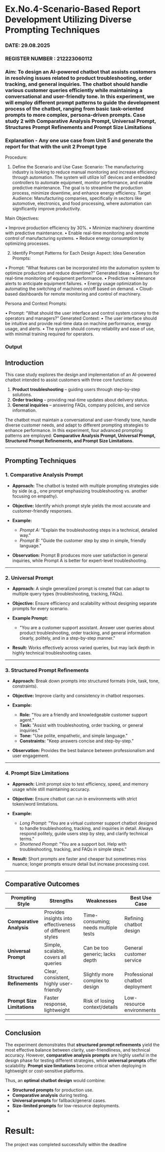  # Ex.No.4-Scenario-Based Report Development Utilizing Diverse Prompting Techniques
### DATE: 29.08.2025                                                                           
### REGISTER NUMBER : 212223060112
### Aim: To design an AI-powered chatbot that assists customers in resolving issues related to product troubleshooting, order tracking, and general inquiries. The chatbot should handle various customer queries efficiently while maintaining a conversational and user-friendly tone. In this experiment, we will employ different prompt patterns to guide the development process of the chatbot, ranging from basic task-oriented prompts to more complex, persona-driven prompts. Case study 2 with Comparative Analysis Prompt, Universal Prompt, Structures Prompt Refinements and Prompt Size Limitations

### Explanation - Any one use case from Unit 5 and generate the report for that with the unit 2 Prompt type
Procedure:
1.	Define the Scenario and Use Case:
Scenario:
The manufacturing industry is looking to reduce manual monitoring and increase efficiency through automation. The system will utilize IoT devices and embedded controllers to automate equipment, monitor performance, and enable predictive maintenance. The goal is to streamline the production process, minimize downtime, and enhance energy efficiency.
Target Audience:
Manufacturing companies, specifically in sectors like automotive, electronics, and food processing, where automation can significantly improve productivity.


Main Objectives:

•	Improve production efficiency by 30%.
•	Minimize machinery downtime with predictive maintenance.
•	Enable real-time monitoring and remote control of manufacturing systems.
•	Reduce energy consumption by optimizing processes.
 
2.	Identify Prompt Patterns for Each Design Aspect:
Idea Generation Prompts:

•	Prompt: “What features can be incorporated into the automation system to optimize production and reduce downtime?” Generated Ideas:
•	Sensors for real-time monitoring of equipment performance.
•	Predictive maintenance alerts to anticipate equipment failures.
•	Energy usage optimization by automating the switching of machines on/off based on demand.
•	Cloud-based dashboards for remote monitoring and control of machinery.

Persona and Context Prompts:

•	Prompt: “What should the user interface and control system convey to the operators and managers?” Generated Context:
•	The user interface should be intuitive and provide real-time data on machine performance, energy usage, and alerts.
•	The system should convey reliability and ease of use, with minimal training required for operators.

### Output

## **Introduction**

This case study explores the design and implementation of an AI-powered chatbot intended to assist customers with three core functions:

1. **Product troubleshooting** – guiding users through step-by-step solutions.
2. **Order tracking** – providing real-time updates about delivery status.
3. **General inquiries** – answering FAQs, company policies, and service information.

The chatbot must maintain a conversational and user-friendly tone, handle diverse customer needs, and adapt to different prompting strategies to enhance performance. In this experiment, four advanced prompting patterns are employed: **Comparative Analysis Prompt, Universal Prompt, Structured Prompt Refinements, and Prompt Size Limitations.**

---

## **Prompting Techniques**

### **1. Comparative Analysis Prompt**

* **Approach:** The chatbot is tested with multiple prompting strategies side by side (e.g., one prompt emphasizing troubleshooting vs. another focusing on empathy).
* **Objective:** Identify which prompt style yields the most accurate and customer-friendly responses.
* **Example:**

  * *Prompt A:* "Explain the troubleshooting steps in a technical, detailed way."
  * *Prompt B:* "Guide the customer step by step in simple, friendly language."
* **Observation:** Prompt B produces more user satisfaction in general inquiries, while Prompt A is better for expert-level troubleshooting.

---

### **2. Universal Prompt**

* **Approach:** A single generalized prompt is created that can adapt to multiple query types (troubleshooting, tracking, FAQs).
* **Objective:** Ensure efficiency and scalability without designing separate prompts for every scenario.
* **Example Prompt:**

  * "You are a customer support assistant. Answer user queries about product troubleshooting, order tracking, and general information clearly, politely, and in a step-by-step manner."
* **Result:** Works effectively across varied queries, but may lack depth in highly technical troubleshooting cases.

---

### **3. Structured Prompt Refinements**

* **Approach:** Break down prompts into structured formats (role, task, tone, constraints).
* **Objective:** Improve clarity and consistency in chatbot responses.
* **Example:**

  * **Role:** "You are a friendly and knowledgeable customer support agent."
  * **Task:** "Assist with troubleshooting, order tracking, or general inquiries."
  * **Tone:** "Use polite, empathetic, and simple language."
  * **Constraints:** "Keep answers concise and step-by-step."
* **Observation:** Provides the best balance between professionalism and user engagement.

---

### **4. Prompt Size Limitations**

* **Approach:** Limit prompt size to test efficiency, speed, and memory usage while still maintaining accuracy.
* **Objective:** Ensure chatbot can run in environments with strict token/word limitations.
* **Example:**

  * *Long Prompt:* "You are a virtual customer support chatbot designed to handle troubleshooting, tracking, and inquiries in detail. Always respond politely, guide users step by step, and clarify technical terms."
  * *Shortened Prompt:* "You are a support bot. Help with troubleshooting, tracking, and FAQs in simple steps."
* **Result:** Short prompts are faster and cheaper but sometimes miss nuance; longer prompts ensure detail but increase processing cost.

---

## **Comparative Outcomes**

| **Prompting Style**         | **Strengths**                                            | **Weaknesses**                       | **Best Use Case**               |
| --------------------------- | -------------------------------------------------------- | ------------------------------------ | ------------------------------- |
| **Comparative Analysis**    | Provides insights into effectiveness of different styles | Time-consuming; needs multiple tests | Refining chatbot design         |
| **Universal Prompt**        | Simple, scalable, covers all queries                     | Can be too generic; lacks depth      | General customer service        |
| **Structured Refinements**  | Clear, consistent, highly user-friendly                  | Slightly more complex to design      | Professional chatbot deployment |
| **Prompt Size Limitations** | Faster response, lightweight                             | Risk of losing context/details       | Low-resource environments       |

---

## **Conclusion**

The experiment demonstrates that **structured prompt refinements** yield the most effective balance between clarity, user-friendliness, and technical accuracy. However, **comparative analysis prompts** are highly useful in the design phase for testing different strategies, while **universal prompts** offer scalability. **Prompt size limitations** become critical when deploying in lightweight or cost-sensitive platforms.

Thus, an **optimal chatbot design** would combine:

* **Structured prompts** for production use.
* **Comparative analysis** during testing.
* **Universal prompts** for fallback/general cases.
* **Size-limited prompts** for low-resource deployments.
* 
# Result:
The project was completed successfully within the deadline

